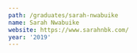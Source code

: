 ```yaml
---
path: /graduates/sarah-nwabuike
name: Sarah Nwabuike
website: https://www.sarahnbk.com/
year: '2019'
---
```

